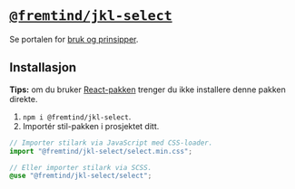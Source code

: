 # [`@fremtind/jkl-select`](https://jokul.fremtind.no/komponenter/select)

Se portalen for [bruk og prinsipper](https://jokul.fremtind.no/komponenter/select).

## Installasjon

**Tips:** om du bruker [React-pakken](../select-react/) trenger du ikke installere denne pakken direkte.

1. `npm i @fremtind/jkl-select`.
2. Importér stil-pakken i prosjektet ditt.

```js
// Importer stilark via JavaScript med CSS-loader.
import "@fremtind/jkl-select/select.min.css";
```

```scss
// Eller importer stilark via SCSS.
@use "@fremtind/jkl-select/select";
```
